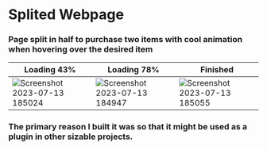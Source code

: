 # Splited Webpage
### Page split in half to purchase two items with cool animation when hovering over the desired item


| Loading 43%                         | Loading 78%                         | Finished                          |
| ----------------------------------- | ----------------------------------- |-----------------------------------|
| ![Screenshot 2023-07-13 185024](https://github.com/khaledelhannat/splitedWebpage/assets/76536316/76b52c93-f068-4033-aad6-7e8645b09461) | ![Screenshot 2023-07-13 184947](https://github.com/khaledelhannat/splitedWebpage/assets/76536316/cd5ce4f6-0c6d-4306-9791-ef10eac7ab34)  | ![Screenshot 2023-07-13 185055](https://github.com/khaledelhannat/splitedWebpage/assets/76536316/e09a5e10-5e62-4cc3-b3a2-5b250a9bdb21)  |



### The primary reason I built it was so that it might be used as a plugin in other sizable projects.
